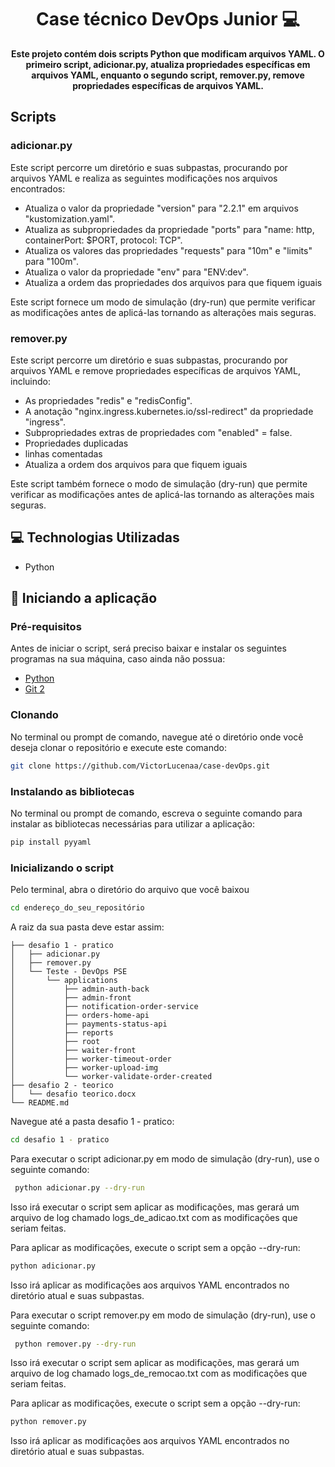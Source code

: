 <h1 align="center" style="font-weight: bold;">Case técnico DevOps Junior 💻</h1>

<p align="center">
    <b>Este projeto contém dois scripts Python que modificam arquivos YAML. O primeiro script, adicionar.py, atualiza propriedades específicas em arquivos YAML, enquanto o segundo script, remover.py, remove propriedades específicas de arquivos YAML.</b>
</p>

<h2>Scripts</h2>

<h3>adicionar.py</h3>

<p>Este script percorre um diretório e suas subpastas, procurando por arquivos YAML e realiza as seguintes modificações nos arquivos encontrados:
  
- Atualiza o valor da propriedade "version" para "2.2.1" em arquivos "kustomization.yaml".
- Atualiza as subpropriedades da propriedade "ports" para "name: http, containerPort: $PORT, protocol: TCP".
- Atualiza os valores das propriedades "requests" para "10m" e "limits" para "100m".
- Atualiza o valor da propriedade "env" para "ENV:dev".
- Atualiza a ordem das propriedades dos arquivos para que fiquem iguais
  
Este script fornece um modo de simulação (dry-run) que permite verificar as modificações antes de aplicá-las tornando as alterações mais seguras.</p>

<h3>remover.py</h3>

<p> Este script percorre um diretório e suas subpastas, procurando por arquivos YAML e remove propriedades específicas de arquivos YAML, incluindo:
  
- As propriedades "redis" e "redisConfig".
- A anotação "nginx.ingress.kubernetes.io/ssl-redirect" da propriedade "ingress".
- Subpropriedades extras de propriedades com "enabled" = false.
- Propriedades duplicadas
- linhas comentadas
- Atualiza a ordem dos arquivos para que fiquem iguais
  
Este script também fornece o modo de simulação (dry-run) que permite verificar as modificações antes de aplicá-las tornando as alterações mais seguras.
</p>

<h2>💻 Technologias Utilizadas</h2>

- Python

<h2>🚀 Iniciando a aplicação</h2>

<h3>Pré-requisitos</h3>

<p>Antes de iniciar o script, será preciso baixar e instalar os seguintes programas na sua máquina, caso ainda não possua:</p>

- [Python](https://www.python.org/downloads/)
- [Git 2](https://git-scm.com/downloads)

<h3>Clonando</h3>

<p>No terminal ou prompt de comando, navegue até o diretório onde você deseja clonar o repositório e execute este comando:</p>

```bash
git clone https://github.com/VictorLucenaa/case-devOps.git
```

<h3>Instalando as bibliotecas</h3>

<p>No terminal ou prompt de comando, escreva o seguinte comando para instalar as bibliotecas necessárias para utilizar a aplicação:</p>

```bash
pip install pyyaml
```

<h3>Inicializando o script</h3>

<p>Pelo terminal, abra o diretório do arquivo que você baixou</p>

```bash
cd endereço_do_seu_repositório
```

<p>A raiz da sua pasta deve estar assim:</p>

```
├── desafio 1 - pratico
│   ├── adicionar.py
│   ├── remover.py
│   └── Teste - DevOps PSE
│       └── applications
│           ├── admin-auth-back
│           ├── admin-front
│           ├── notification-order-service
│           ├── orders-home-api
│           ├── payments-status-api
│           ├── reports
│           ├── root
│           ├── waiter-front
│           ├── worker-timeout-order
│           ├── worker-upload-img
│           └── worker-validate-order-created
├── desafio 2 - teorico
│   └── desafio teorico.docx
└── README.md
```

<p>Navegue até a pasta desafio 1 - pratico:</p>

```bash
cd desafio 1 - pratico
```

<p>Para executar o script adicionar.py em modo de simulação (dry-run), use o seguinte comando:</p>

```bash
 python adicionar.py --dry-run
```

<p>Isso irá executar o script sem aplicar as modificações, mas gerará um arquivo de log chamado logs_de_adicao.txt com as modificações que seriam feitas.</p>

<p>Para aplicar as modificações, execute o script sem a opção --dry-run:</p>

```bash
python adicionar.py
```

<p>Isso irá aplicar as modificações aos arquivos YAML encontrados no diretório atual e suas subpastas.</p>

<p>Para executar o script remover.py em modo de simulação (dry-run), use o seguinte comando:</p>

```bash
 python remover.py --dry-run
```

<p>Isso irá executar o script sem aplicar as modificações, mas gerará um arquivo de log chamado logs_de_remocao.txt com as modificações que seriam feitas.</p>

<p>Para aplicar as modificações, execute o script sem a opção --dry-run:</p>

```bash
python remover.py
```

<p>Isso irá aplicar as modificações aos arquivos YAML encontrados no diretório atual e suas subpastas.</p>
